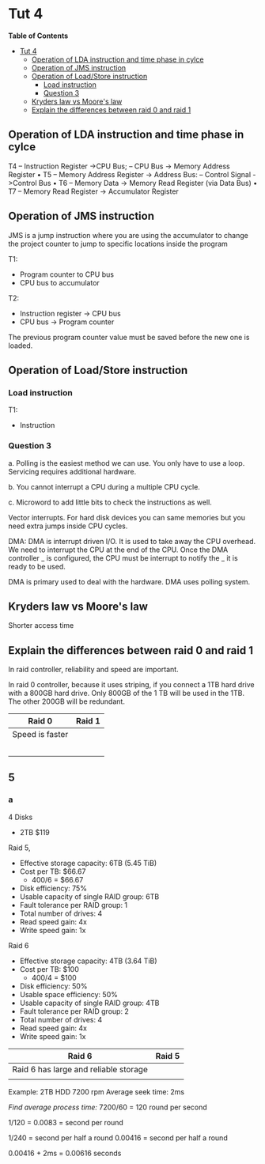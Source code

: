 # Tut 4

<!-- markdown-toc start - Don't edit this section. Run M-x markdown-toc-refresh-toc -->
**Table of Contents**

- [Tut 4](#tut-4)
    - [Operation of LDA instruction and time phase in cylce](#operation-of-lda-instruction-and-time-phase-in-cylce)
    - [Operation of JMS instruction](#operation-of-jms-instruction)
    - [Operation of Load/Store instruction](#operation-of-loadstore-instruction)
        - [Load instruction](#load-instruction)
        - [Question 3](#question-3)
    - [Kryders law vs Moore's law](#kryders-law-vs-moores-law)
    - [Explain the differences between raid 0 and raid 1](#explain-the-differences-between-raid-0-and-raid-1)

<!-- markdown-toc end -->


## Operation of LDA instruction and time phase in cylce
T4
– Instruction Register ->CPU Bus;
– CPU Bus -> Memory Address
Register
• T5
– Memory Address Register ->
Address Bus:
– Control Signal ->Control Bus
• T6
– Memory Data -> Memory Read
Register (via Data Bus)
• T7
– Memory Read Register ->
Accumulator Register


## Operation of JMS instruction
JMS is a jump instruction where you are using the accumulator to change the project counter to jump to specific locations inside the program

T1: 
* Program counter to CPU bus
* CPU bus to accumulator

T2:
* Instruction register -> CPU bus
* CPU bus -> Program counter

The previous program counter value must be saved before the new one is loaded.

## Operation of Load/Store instruction
### Load instruction
T1: 
* Instruction


### Question 3

a. Polling is the easiest method we can use. You only have to use a loop. Servicing requires additional hardware.

b. You cannot interrupt a CPU during a multiple CPU cycle.

c. Microword to add little bits to check the instructions as well.

Vector interrupts. For hard disk devices you can same memories but you need extra jumps inside CPU cycles.


DMA: DMA is interrupt driven I/O. It is used to take away the CPU overhead. We need to interrupt the CPU at the end of the CPU. Once the DMA controller _ is configured, the CPU must be interrupt to notify the _ it is ready to be used.


DMA is primary used to deal with the hardware. DMA uses polling system.

## Kryders law vs Moore's law
Shorter access time

## Explain the differences between raid 0 and raid 1

In raid controller, reliability and speed are important.

In raid 0 controller, because it uses striping, if you connect a 1TB hard drive with a 800GB hard drive. Only 800GB of the 1 TB will be used in the 1TB. The other 200GB will be redundant.

| Raid 0          | Raid 1 |
|:---------------:|:------:|
| Speed is faster |        |
|                 |        |
|                 |        |
|                 |        |
|                 |        |
|                 |        |


## 5
### a

4 Disks
* 2TB $119

Raid 5,
* Effective storage capacity: 6TB (5.45 TiB)
* Cost per TB: $66.67
    * 400/6 = $66.67
* Disk efficiency: 75%
* Usable capacity of single RAID group: 6TB
* Fault tolerance per RAID group: 1
* Total number of drives: 4
* Read speed gain: 4x
* Write speed gain: 1x

Raid 6
* Effective storage capacity: 4TB (3.64 TiB)
* Cost per TB: $100
    * 400/4 = $100
* Disk efficiency: 50%
* Usable space efficiency: 50%
* Usable capacity of single RAID group: 4TB
* Fault tolerance per RAID group: 2
* Total number of drives: 4
* Read speed gain: 4x
* Write speed gain: 1x

| Raid 6                                | Raid 5 |
|:-------------------------------------:|:------:|
| Raid 6 has large and reliable storage |        |
|                                       |        |


Example:
2TB HDD
7200 rpm
Average seek time: 2ms

*Find average process time:*
7200/60 =  120 round per second

1/120 = 0.0083 = second per round

1/240 = second per half a round
0.00416 = second per half a round

0.00416 + 2ms = 0.00616 seconds
